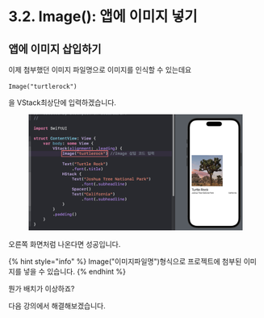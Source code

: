 # 3.2. Image(): 앱에 이미지 넣기

## 앱에 이미지 삽입하기

이제 첨부했던 이미지 파일명으로 이미지를 인식할 수 있는데요

`Image("turtlerock")`

을 VStack최상단에 입력하겠습니다.

<figure><img src="../.gitbook/assets/Group 75.png" alt=""><figcaption></figcaption></figure>

오른쪽 화면처럼 나온다면 성공입니다.

{% hint style="info" %}
Image("이미지파일명")형식으로 프로젝트에 첨부된 이미지를 넣을 수 있습니다.
{% endhint %}



뭔가 배치가 이상하죠?

다음 강의에서 해결해보겠습니다.

##

